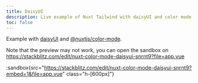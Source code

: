 ```yaml
---
title: DaisyUI
description: Live example of Nuxt Tailwind with daisyUI and color mode.
toc: false
---
```


Example with [daisyUI](https://daisyui.com/) and [@nuxtjs/color-mode](https://color-mode.nuxtjs.org/).

Note that the preview may not work, you can open the sandbox on https://stackblitz.com/edit/nuxt-color-mode-daisyui-snrnt9?file=app.vue

:sandbox{src="https://stackblitz.com/edit/nuxt-color-mode-daisyui-snrnt9?embed=1&file=app.vue" class="h-[600px]"}
